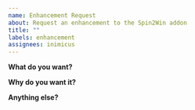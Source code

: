 ```yaml
---
name: Enhancement Request
about: Request an enhancement to the Spin2Win addon
title: ""
labels: enhancement
assignees: inimicus
---
```


**What do you want?**

**Why do you want it?**

**Anything else?**

